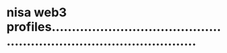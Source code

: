 # nisa web3 profiles.........................................................................................
